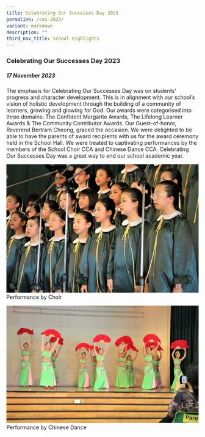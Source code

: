 ```yaml
---
title: Celebrating Our Successes Day 2023
permalink: /cos-2023/
variant: markdown
description: ""
third_nav_title: School Highlights
---
```

### Celebrating Our Successes Day 2023

##### 17 November 2023

The emphasis for Celebrating Our Successes Day was on students’ progress and character development. This is in alignment with our school’s vision of holistic development through the building of a community of learners, growing and glowing for God. Our awards were categorised into three domains: The Confident Margarite Awards, The Lifelong Learner Awards & The Community Contributor Awards. Our Guest-of-honor, Reverend Bertram Cheong, graced the occasion. We were delighted to be able to have the parents of award recipients with us for the award ceremony held in the School Hall. We were treated to captivating performances by the members of the School Choir CCA and Chinese Dance CCA. Celebrating Our Successes Day was a great way to end our school academic year.

![](/images/COS%202023/cos_2023_02.jpg)
Performance by Choir

![](/images/COS%202023/cos_2023_01.jpg)
Performance by Chinese Dance
